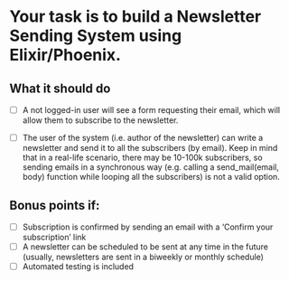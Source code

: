 # Your task is to build a Newsletter Sending System using Elixir/Phoenix.
## What it should do
- [ ] A not logged-in user will see a form requesting their email, which will allow them to subscribe to the newsletter. 
- [ ] The user of the system (i.e. author of the newsletter) can write a newsletter and send it to all the subscribers (by email).
Keep in mind that in a real-life scenario, there may be 10-100k subscribers, so sending emails in a synchronous way (e.g. calling a send_mail(email, body) function while looping all the subscribers) is not a valid option.


## Bonus points if:
 - [ ] Subscription is confirmed by sending an email with a ‘Confirm your subscription’ link
 - [ ] A newsletter can be scheduled to be sent at any time in the future (usually, newsletters are sent in a biweekly or monthly schedule)
 - [ ] Automated testing is included
